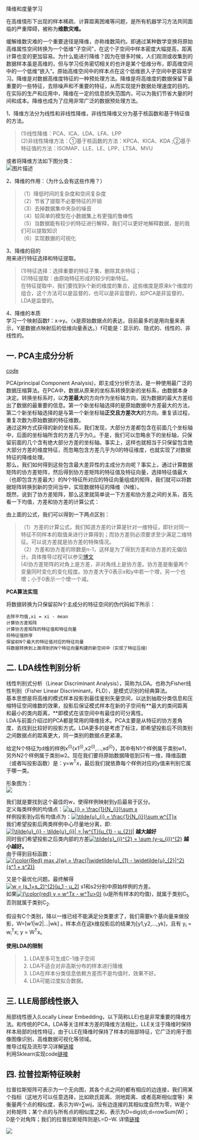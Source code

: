 降维和度量学习

在高维情形下出现的样本稀疏、计算距离困难等问题，是所有机器学习方法共同面临的严重障碍，被称为**维数灾难。**

缓解维数灾难的一个重要途径是降维，亦称维数简约。即通过某种数学变换将原始高维属性空间转换为一个低维“子空间”，在这个子空间中样本密度大幅提高，距离计算也变的更加容易。为什么能进行降维？因为在很多时候，人们观测或收集到的数据样本虽是高维的，但与学习任务密切相关的也许是某个低维分布，即高维空间中的一个低维“嵌入”。原始高维空间中的样本点在这个低维嵌入子空间中更容易学习。降维是对数据高维度特征的一种预处理方法。降维是将高维度的数据保留下最重要的一些特征，去除噪声和不重要的特征，从而实现提升数据处理速度的目的。在实际的生产和应用中，降维在一定的信息损失范围内，可以为我们节省大量的时间和成本。降维也成为了应用非常广泛的数据预处理方法。

1、降维方法分为线性和非线性降维，非线性降维又分为基于核函数和基于特征值的方法。   
> (1)线性降维：PCA、ICA、LDA、LFA、LPP    
> (2)非线性降维方法：①基于核函数的方法：KPCA、KICA、KDA ;②基于特征值的方法：ISOMAP、LLE、LE、LPP、LTSA、MVU 

或者将降维方法如下图分类：  
<img src="https://github.com/Choven-Meng/ML_Algorithm/blob/master/DimensionReduction/photo/%E9%99%8D%E7%BB%B4%E6%96%B9%E6%B3%95.png" alt="图片描述" title="">

2、降维的作用：（为什么会有这些作用？）   
> （1）降低时间的复杂度和空间复杂度   
> （2）节省了提取不必要特征的开销  
> （3）去掉数据集中夹杂的噪音   
> （4）较简单的模型在小数据集上有更强的鲁棒性    
> （5）当数据能有较少的特征进行解释，我们可以更好地解释数据，是的我们可以提取知识   
> （6）实现数据的可视化 

3、降维的目的   
用来进行特征选择和特征提取。     
> (1)特征选择：选择重要的特征子集，删除其余特征；    
> (2)特征提取：由原始特征形成的较少的新特征。    
在特征提取中，我们要找到k个新的维度的集合，这些维度是原来k个维度的组合，这个方法可以是监督的，也可以是非监督的，如PCA是非监督的，LDA是监督的。 

4、降维的本质  
学习一个映射函数f：x->y。（x是原始数据点的表达，目前最多的是用向量来表示，Y是数据点映射后的低维向量表达。）f可能是：显示的、隐式的、线性的、非线性的。 

## 一. PCA主成分分析

[code](https://github.com/Choven-Meng/ML_Algorithm/tree/master/pca)

  PCA(principal Component Analysis)，即主成分分析方法，是一种使用最广泛的数据压缩算法。在PCA中，数据从原来的坐标系转换到新的坐标系，由数据本身决定。转换坐标系时，以**方差最大**的方向作为坐标轴方向，因为数据的最大方差给出了数据的最重要的信息。第一个新坐标轴选择的是原始数据中方差最大的方法，第二个新坐标轴选择的是与第一个新坐标轴**正交且方差次大**的方向。重复该过程，重复次数为原始数据的特征维数。  
  通过这种方式获得的新的坐标系，我们发现，大部分方差都包含在前面几个坐标轴中，后面的坐标轴所含的方差几乎为0,。于是，我们可以忽略余下的坐标轴，只保留前面的几个含有绝大部分方差的坐标轴。事实上，这样也就相当于只保留包含绝大部分方差的维度特征，而忽略包含方差几乎为0的特征维度，也就实现了对数据特征的降维处理。  
  那么，我们如何得到这些包含最大差异性的主成分方向呢？事实上，通过计算数据矩阵的协方差矩阵，然后得到协方差矩阵的特征值及特征向量，选择特征值最大（也即包含方差最大）的N个特征所对应的特征向量组成的矩阵，我们就可以将数据矩阵转换到新的空间当中，实现数据特征的降维（N维）。  
  既然，说到了协方差矩阵，那么这里就简单说一下方差和协方差之间的关系，首先看一下均值，方差和协方差的计算公式：  
  <img style="display: block; margin-left: auto; margin-right: auto" src="https://github.com/Choven-Meng/ML_Algorithm/blob/master/DimensionReduction/photo/%E6%96%B9%E5%B7%AE%E5%8D%8F%E6%96%B9%E5%B7%AE%E8%AE%A1%E7%AE%97%E5%85%AC%E5%BC%8F.png" alt="">  
  
 由上面的公式，我们可以得到一下两点区别：   
 > （1）方差的计算公式，我们知道方差的计算是针对一维特征，即针对同一特征不同样本的取值来进行计算得到；而协方差则必须要求至少满足二维特征。可以说方差就是协方差的特殊情况。　  
 > （2）方差和协方差的除数是n-1，这样是为了得到方差和协方差的无偏估计。具体推导过程可以参见[博文](https://blog.csdn.net/maoersong/article/details/21819957)     
 >  (4)协方差矩阵的对角上是方差，非对角线上是协方差。协方差是衡量两个变量同时变化的变化程度。协方差大于0表示x和y中若一个增，另一个也增；小于0表示一个增一个减。
 
**PCA算法实现**

将数据转换为只保留前N个主成分的特征空间的伪代码如下所示：  
```
去除平均值,xi = xi - mean
计算协方差矩阵
计算协方差矩阵的特征值和特征向量
将特征值排序
保留前N个最大的特征值对应的特征向量
将数据转换到上面得到的N个特征向量构建的新空间中（实现了特征压缩）
```

## 二. LDA线性判别分析

线性判别式分析（Linear Discriminant Analysis），简称为LDA。也称为Fisher线性判别（Fisher Linear Discriminant，FLD），是模式识别的经典算法。  
基本思想是将高维的模式样本投影到最佳鉴别矢量空间，以达到抽取分类信息和压缩特征空间维数的效果，投影后保证模式样本在新的子空间有**最大的类间距离和最小的类内距离，**即模式在该空间中有最佳的可分离性。   
LDA与前面介绍过的PCA都是常用的降维技术。PCA主要是从特征的协方差角度，去找到比较好的投影方式。LDA更多的是考虑了标注，即希望投影后不同类别之间数据点的距离更大，同一类别的数据点更紧凑。

给定N个特征为d维的样例x<sup>(i)</sup>{x1<sup>(i)</sup>,x2<sup>(i)</sup>,...,xd<sup>(i)</sup>}，其中有N1个样例属于类别w1，另外N2个样例属于类别w2。现在我们要将原始数据降低到只有一维，降维函数（或者叫投影函数）是：y=w<sup>T</sup>x，最后我们就依靠每个样例对应的y值来判别它属于哪一类。

形象图为：   
![](https://github.com/Choven-Meng/ML_Algorithm/blob/master/DimensionReduction/photo/LDA.png)

我们就是要找到这个最佳的w，使得样例映射到y后最易于区分。   
定义每类样例的均值点：<a href="https://www.codecogs.com/eqnedit.php?latex=u_{i}&space;=&space;\frac{1}{N_{i}}\sum&space;x" target="_blank"><img src="https://latex.codecogs.com/gif.latex?u_{i}&space;=&space;\frac{1}{N_{i}}\sum&space;x" title="u_{i} = \frac{1}{N_{i}}\sum x" /></a>  
样例投影到y后有均值点为：<a href="https://www.codecogs.com/eqnedit.php?latex=\tilde{u}_{i}&space;=&space;\frac{1}{N_{i}}\sum&space;w^{T}x" target="_blank"><img src="https://latex.codecogs.com/gif.latex?\tilde{u}_{i}&space;=&space;\frac{1}{N_{i}}\sum&space;w^{T}x" title="\tilde{u}_{i} = \frac{1}{N_{i}}\sum w^{T}x" /></a>   
我们希望投影后两类样例中心尽量地分离，即:<a href="https://www.codecogs.com/eqnedit.php?latex=|\tilde{u}_{i}&space;-&space;\tilde{u}_{i}|&space;=&space;|w^{T}(u_{1}&space;-&space;u_{2})|" target="_blank"><img src="https://latex.codecogs.com/gif.latex?|\tilde{u}_{i}&space;-&space;\tilde{u}_{i}|&space;=&space;|w^{T}(u_{1}&space;-&space;u_{2})|" title="|\tilde{u}_{i} - \tilde{u}_{i}| = |w^{T}(u_{1} - u_{2})|" /></a> **越大越好**   
同时我们希望投影之后类内部的方差<a href="https://www.codecogs.com/eqnedit.php?latex=\tilde{s}_{i}^{2}&space;=&space;\sum&space;(y-u_{i})^{2}" target="_blank"><img src="https://latex.codecogs.com/gif.latex?\tilde{s}_{i}^{2}&space;=&space;\sum&space;(y-u_{i})^{2}" title="\tilde{s}_{i}^{2} = \sum (y-u_{i})^{2}" /></a> **越小越好。**   
由于得到目标函数：   
<a href="https://www.codecogs.com/eqnedit.php?latex={\color{Red}&space;max&space;J(w)&space;=&space;\frac{|\widetilde{u}_{1}&space;-&space;\widetilde{u}_{2}|^2}{s^1&space;&plus;&space;s^2}}" target="_blank"><img src="https://latex.codecogs.com/gif.latex?{\color{Red}&space;max&space;J(w)&space;=&space;\frac{|\widetilde{u}_{1}&space;-&space;\widetilde{u}_{2}|^2}{s^1&space;&plus;&space;s^2}}" title="{\color{Red} max J(w) = \frac{|\widetilde{u}_{1} - \widetilde{u}_{2}|^2}{s^1 + s^2}}" /></a>

又是个最优化问题。最终解得    
<a href="https://www.codecogs.com/eqnedit.php?latex=w&space;=&space;(s_1&plus;s_2)^{2}(u_1&space;-&space;u_2)" target="_blank"><img src="https://latex.codecogs.com/gif.latex?w&space;=&space;(s_1&plus;s_2)^{2}(u_1&space;-&space;u_2)" title="w = (s_1+s_2)^{2}(u_1 - u_2)" /></a>  s1和s2分别中原始样例的方差。   
如果<a href="https://www.codecogs.com/eqnedit.php?latex={\color{red}&space;y&space;=&space;w^Tx&space;-&space;w^Tu>0}" target="_blank"><img src="https://latex.codecogs.com/gif.latex?{\color{red}&space;y&space;=&space;w^Tx&space;-&space;w^Tu>0}" title="{\color{red} y = w^Tx - w^Tu>0}" /></a> (u是所有样本的均值)，就属于类别C<sub>1</sub>,否则就属于类别C<sub>2</sub>.

假设有C个类别，降以一维已经不能满足分类要求了，我们需要k个基向量来做投影，W=[w1|w2|...|wk] 。样本点在这k维投影后的结果为[y1,y2,...,yk]，且有
y<sub>i</sub> = w<sub>i</sub><sup>T</sup>x; y = W<sup>T</sup>x。

**使用LDA的限制**  
> 1. LDA至多可生成C-1维子空间   
> 2. LDA不适合对非高斯分布的样本进行降维   
> 3. LDA在样本分类信息依赖方差而不是均值时，效果不好。   
> 4. LDA可能过度拟合数据。

## 三. LLE局部线性嵌入

局部线性嵌入(Locally Linear Embedding，以下简称LLE)也是非常重要的降维方法。和传统的PCA，LDA等关注样本方差的降维方法相比，LLE关注于降维时保持样本局部的线性特征，由于LLE在降维时保持了样本的局部特征，它广泛的用于图像图像识别，高维数据可视化等领域。  
推导过程及流形学习详解[链接](https://www.cnblogs.com/pinard/p/6266408.html?utm_source=itdadao&utm_medium=referral)  
利用Sklearn实现code[链接](https://www.cnblogs.com/pinard/p/6273377.html)

## 四. 拉普拉斯特征映射

拉普拉斯矩阵可表示为一个无向图，其各个点之间的都有相应的边连接，我们用某个指标（这地方可以任意选择，比如欧氏距离、测地距离、或者高斯相似度等）来衡量两个点的相似度，表示为W=∑wij，没有边连接的其相似度自然为零，W是个对称矩阵；某个点的与所有点的相似度之和，表示为D=dig(d);d=rowSum(W)；D是个对角阵；我们的拉普拉斯矩阵则是L=D−W. 详情[链接](https://blog.csdn.net/yujianmin1990/article/details/48420483)  

![](https://github.com/Choven-Meng/ML_Algorithm/blob/master/DimensionReduction/photo/%E6%8B%89%E6%99%AE%E6%8B%89%E6%96%AF.PNG)
